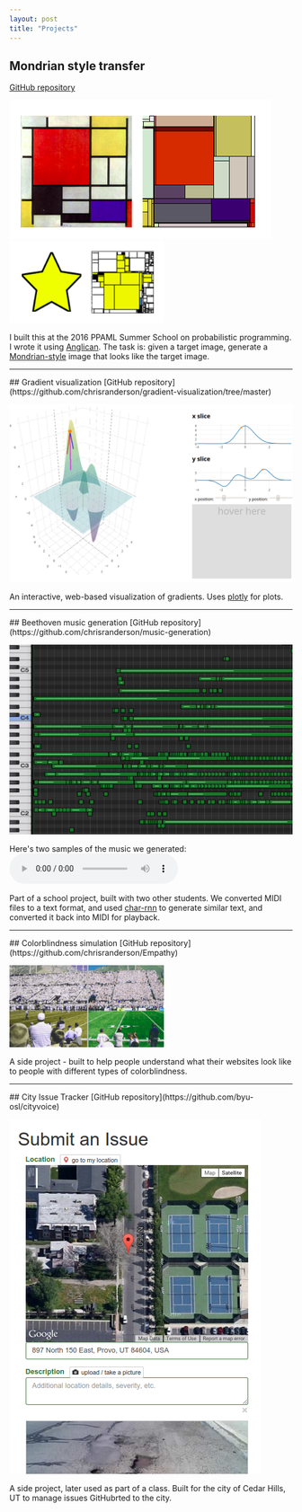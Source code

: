 ```yaml
---
layout: post
title: "Projects"
---
```



## Mondrian style transfer 
[GitHub repository](https://github.com/chrisranderson/2016-ppaml-summer-school/tree/master/projects/anglican/mondrian-style-transfer)

![](/images/projects/mondrian-continuous.png) 
![](/images/projects/star-mondrian.png) 

I built this at the 2016 PPAML Summer School on probabilistic programming. I wrote it using [Anglican](http://www.robots.ox.ac.uk/~fwood/anglican). The task is: given a target image, generate a [Mondrian-style](https://www.google.com/search?q=mondrian+paintings&safe=active&espv=2&source=lnms&tbm=isch&sa=X&ved=0ahUKEwjGluS1hY3PAhUJ7mMKHTVBAlkQ_AUICCgB&biw=790&bih=766) image that looks like the target image.

<hr/>
## Gradient visualization 
[GitHub repository](https://github.com/chrisranderson/gradient-visualization/tree/master)

![](/images/projects/gradient-viz.png) 

An interactive, web-based visualization of gradients. Uses [plotly](https://plot.ly/) for plots.

<hr/>
## Beethoven music generation 
[GitHub repository](https://github.com/chrisranderson/music-generation)

![](/images/projects/music-gen.png) 

Here's two samples of the music we generated:
<audio controls>
  <source src="/sound/generated-music.mp3" type="audio/mpeg">
</audio>

Part of a school project, built with two other students. We converted MIDI files to a text format, and used [char-rnn](https://github.com/karpathy/char-rnn) to generate similar text, and converted it back into MIDI for playback.
<hr/>
## Colorblindness simulation 
[GitHub repository](https://github.com/chrisranderson/Empathy)

![](/images/projects/colorblindness-comparison.png) 

A side project - built to help people understand what their websites look like to people with different types of colorblindness.
<hr/>
## City Issue Tracker 
[GitHub repository](https://github.com/byu-osl/cityvoice)

![](/images/projects/tracker1.png) 

A side project, later used as part of a class. Built for the city of Cedar Hills, UT to manage issues GitHubrted to the city.